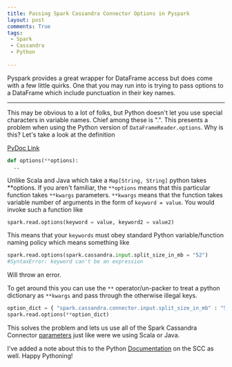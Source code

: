 ```yaml
---
title: Passing Spark Cassandra Connector Options in Pyspark
layout: post
comments: True
tags:
 - Spark
 - Cassandra
 - Python
 
---
```


Pyspark provides a great wrapper for DataFrame access but does come with a few little
quirks. One that you may run into is trying to pass options to a DataFrame which include
punctuation in their key names.

---

This may be obvious to a lot of folks, but Python doesn't let you use special characters in variable
names. Chief among these is ".". This presents a problem when using the Python version of 
`DataFrameReader.options`. Why is this? Let's take a look at the definition

[PyDoc Link](http://spark.apache.org/docs/latest/api/python/pyspark.sql.html?highlight=options#pyspark.sql.DataFrameReader.options)

```python
def options(**options):
  ..

```

Unlike Scala and Java which take a `Map[String, String]` python takes **options. If you aren't familiar, 
the `**options` means that this particular function takes `**kwargs` parameters.
`**kwargs` means that the function takes variable number of arguments in the form of `keyword = value`.
You would invoke such a function like

```python
spark.read.options(keyword = value, keyword2 = value2)
```

This means that your `keywords` must obey standard Python variable/function 
naming policy which means something like

```python
spark.read.options(spark.cassandra.input.split_size_in_mb = "52")
#SyntaxError: keyword can't be an expression
```

Will throw an error.

To get around this you can use the `**` operator/un-packer to treat a python dictionary as
`**kwargs` and pass through the otherwise illegal keys.

```python
option_dict = { "spark.cassandra.connector.input.split_size_in_mb" : "52"}
spark.read.options(**option_dict)

```

This solves the problem and lets us use all of the Spark Cassandra Connector 
[parameters](https://github.com/datastax/spark-cassandra-connector/blob/master/doc/reference.md) just
like were we using Scala or Java.

I've added a note about this to the Python [Documentation](https://github.com/datastax/spark-cassandra-connector/blob/master/doc/15_python.md) 
on the SCC as well. Happy Pythoning!